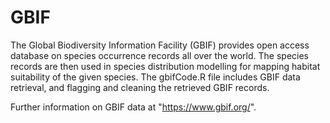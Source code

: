 # GBIF

The Global Biodiversity Information Facility (GBIF) provides open access database on species occurrence records all over the world.
The species records are then used in species distribution modelling for mapping habitat suitability of the given species.
The gbifCode.R file includes GBIF data retrieval, and flagging and cleaning the retrieved GBIF records.

Further information on GBIF data at "https://www.gbif.org/".
